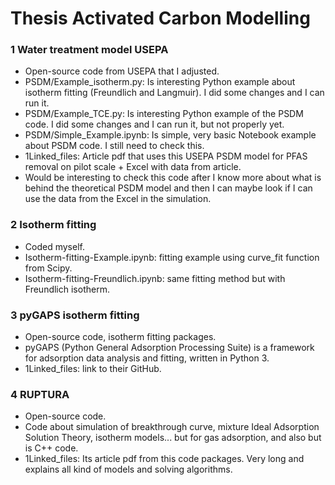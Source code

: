 # Thesis Activated Carbon Modelling

### 1 Water treatment model USEPA
- Open-source code from USEPA that I adjusted.
- PSDM/Example_isotherm.py: Is interesting Python example about isotherm fitting (Freundlich and Langmuir). I did some changes and I can run it.
- PSDM/Example_TCE.py: Is interesting Python example of the PSDM code. I did some changes and I can run it, but not properly yet.
- PSDM/Simple_Example.ipynb: Is simple, very basic Notebook example about PSDM code. I still need to check this.
- 1Linked_files: Article pdf that uses this USEPA PSDM model for PFAS removal on pilot scale + Excel with data from article.
- Would be interesting to check this code after I know more about what is behind the theoretical PSDM model and then I can maybe look if I can use the data from the Excel in the simulation.

### 2 Isotherm fitting
- Coded myself.
- Isotherm-fitting-Example.ipynb: fitting example using curve_fit function from Scipy.
- Isotherm-fitting-Freundlich.ipynb: same fitting method but with Freundlich isotherm.

### 3 pyGAPS isotherm fitting
- Open-source code, isotherm fitting packages.
- pyGAPS (Python General Adsorption Processing Suite) is a framework for adsorption data analysis and fitting, written in Python 3.
- 1Linked_files: link to their GitHub.

### 4 RUPTURA
- Open-source code.
- Code about simulation of breakthrough curve, mixture Ideal Adsorption Solution Theory, isotherm models... but for gas adsorption, and also but is C++ code.
- 1Linked_files: Its article pdf from this code packages. Very long and explains all kind of models and solving algorithms.

